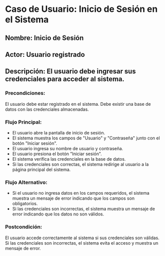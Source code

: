 # Caso de Usuario: Inicio de Sesión en el Sistema

## Nombre: Inicio de Sesión

## Actor: Usuario registrado

## Descripción: El usuario debe ingresar sus credenciales para acceder al sistema.

### Precondiciones:

El usuario debe estar registrado en el sistema.
Debe existir una base de datos con las credenciales almacenadas.

### Flujo Principal:

* El usuario abre la pantalla de inicio de sesión.
* El sistema muestra los campos de "Usuario" y "Contraseña" junto con el botón "Iniciar sesión".
* El usuario ingresa su nombre de usuario y contraseña.
* El usuario presiona el botón "Iniciar sesión".
* El sistema verifica las credenciales en la base de datos.
* Si las credenciales son correctas, el sistema redirige al usuario a la página principal del sistema.

### Flujo Alternativo:

* Si el usuario no ingresa datos en los campos requeridos, el sistema muestra un mensaje de error indicando que los campos son obligatorios.
* Si las credenciales son incorrectas, el sistema muestra un mensaje de error indicando que los datos no son válidos.

### Postcondición:

El usuario accede correctamente al sistema si sus credenciales son válidas.
Si las credenciales son incorrectas, el sistema evita el acceso y muestra un mensaje de error.